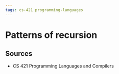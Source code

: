 ```yaml
---
tags: cs-421 programming-languages
---
```


# Patterns of recursion

## Sources

- CS 421 Programming Languages and Compilers
